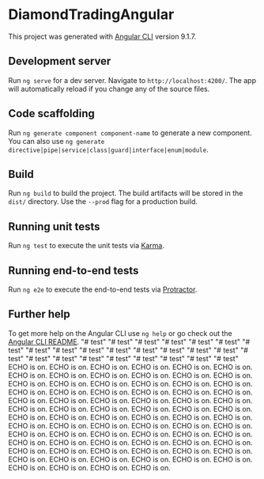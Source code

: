 # DiamondTradingAngular

This project was generated with [Angular CLI](https://github.com/angular/angular-cli) version 9.1.7.

## Development server

Run `ng serve` for a dev server. Navigate to `http://localhost:4200/`. The app will automatically reload if you change any of the source files.

## Code scaffolding

Run `ng generate component component-name` to generate a new component. You can also use `ng generate directive|pipe|service|class|guard|interface|enum|module`.

## Build

Run `ng build` to build the project. The build artifacts will be stored in the `dist/` directory. Use the `--prod` flag for a production build.

## Running unit tests

Run `ng test` to execute the unit tests via [Karma](https://karma-runner.github.io).

## Running end-to-end tests

Run `ng e2e` to execute the end-to-end tests via [Protractor](http://www.protractortest.org/).

## Further help

To get more help on the Angular CLI use `ng help` or go check out the [Angular CLI README](https://github.com/angular/angular-cli/blob/master/README.md).
"# test" 
"# test" 
"# test" 
"# test" 
"# test" 
"# test" 
"# test" 
"# test" 
"# test" 
"# test" 
"# test" 
"# test" 
"# test" 
"# test" 
"# test" 
"# test" 
"# test" 
"# test" 
"# test" 
"# test" 
"# test" 
"# test" 
"# test" 
"# test" 
ECHO is on.
ECHO is on.
ECHO is on.
ECHO is on.
ECHO is on.
ECHO is on.
ECHO is on.
ECHO is on.
ECHO is on.
ECHO is on.
ECHO is on.
ECHO is on.
ECHO is on.
ECHO is on.
ECHO is on.
ECHO is on.
ECHO is on.
ECHO is on.
ECHO is on.
ECHO is on.
ECHO is on.
ECHO is on.
ECHO is on.
ECHO is on.
ECHO is on.
ECHO is on.
ECHO is on.
ECHO is on.
ECHO is on.
ECHO is on.
ECHO is on.
ECHO is on.
ECHO is on.
ECHO is on.
ECHO is on.
ECHO is on.
ECHO is on.
ECHO is on.
ECHO is on.
ECHO is on.
ECHO is on.
ECHO is on.
ECHO is on.
ECHO is on.
ECHO is on.
ECHO is on.
ECHO is on.
ECHO is on.
ECHO is on.
ECHO is on.
ECHO is on.
ECHO is on.
ECHO is on.
ECHO is on.
ECHO is on.
ECHO is on.
ECHO is on.
ECHO is on.
ECHO is on.
ECHO is on.
ECHO is on.
ECHO is on.
ECHO is on.
ECHO is on.
ECHO is on.
ECHO is on.
ECHO is on.
ECHO is on.
ECHO is on.
ECHO is on.
ECHO is on.
ECHO is on.
ECHO is on.
ECHO is on.
ECHO is on.
ECHO is on.
